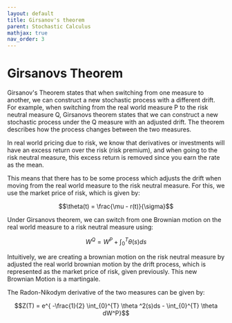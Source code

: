 ```yaml
---
layout: default
title: Girsanov's theorem
parent: Stochastic Calculus
mathjax: true
nav_order: 3
---
```

# Girsanovs Theorem
Girsanov's Theorem states that when switching from one measure to another, we can construct a new stochastic process with a different drift. For example, when switching from the real world measure P to the risk neutral measure Q, Girsanovs theorem states that we can construct a new stochastic process under the Q measure with an adjusted drift. The theorem describes how the process changes between the two measures.

In real world pricing due to risk, we know that derivatives or investments will have an excess return over the risk (risk premium), and when going to the risk neutral measure, this excess return is removed since you earn the rate as the mean. 

This means that there has to be some process which adjusts the drift when moving from the real world measure to the risk neutral measure. For this, we use the market price of risk, which is given by:

$$\theta(t) = \frac{\mu - r(t)}{\sigma}$$

Under Girsanovs theorem, we can switch from one Brownian motion on the real world measure to a risk neutral measure using:

$$W^Q = W^P + \int_{0}^{T}\theta(s) ds$$

Intuitively, we are creating a brownian motion on the risk neutral measure by adjusted the real world brownian motion by the drift process, which is represented as the market price of risk, given previously. This new Brownian Motion is a martingale.

The Radon-Nikodym derivative of the two measures can be given by:

$$Z(T) = e^{ -\frac{1}{2} \int_{0}^{T} \theta ^2(s)ds - \int_{0}^{T} \theta dW^P}$$

